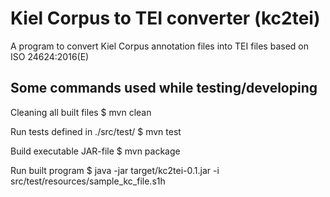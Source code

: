 Kiel Corpus to TEI converter (kc2tei)
=====================================

A program to convert Kiel Corpus annotation files into TEI files based on ISO 24624:2016(E)


Some commands used while testing/developing
-------------------------------------------

Cleaning all built files
$ mvn clean

Run tests defined in ./src/test/
$ mvn test

Build executable JAR-file
$ mvn package

Run built program
$ java -jar target/kc2tei-0.1.jar -i src/test/resources/sample_kc_file.s1h

